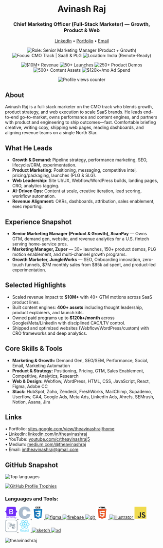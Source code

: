 <!-- ====== CMO / Full-Stack Marketer GitHub README (HTML only) ====== -->

<h1 align="center">Avinash Raj</h1>
<h3 align="center">Chief Marketing Officer (Full-Stack Marketer) — Growth, Product & Web</h3>
<p align="center">
  <a href="https://linkedin.com/in/theavinashraj">LinkedIn</a> •
  <a href="https://sites.google.com/view/theavinashraj/home">Portfolio</a> •
  <a href="mailto:imtheavinashraj@gmail.com">Email</a>
</p>

<!-- Quick facts / badges -->
<p align="center">
  <img src="https://img.shields.io/badge/Role-Senior%20Marketing%20Manager%20%7C%20Product%20%2B%20Growth-0B5FFF?style=flat" alt="Role: Senior Marketing Manager (Product + Growth)" />
  <img src="https://img.shields.io/badge/Focus-CMO%20Track%20%7C%20SaaS%20%26%20PLG-FF6B6B?style=flat" alt="Focus: CMO Track | SaaS & PLG" />
  <img src="https://img.shields.io/badge/Location-India%20(Remote--Ready)-2ECC71?style=flat" alt="Location: India (Remote-Ready)" />
</p>

<!-- Impact metrics -->
<p align="center">
  <img src="https://img.shields.io/badge/Revenue-$10M%2B-22c55e?style=flat" alt="$10M+ Revenue" />
  <img src="https://img.shields.io/badge/Launches-30%2B-0ea5e9?style=flat" alt="50+ Launches" />
  <img src="https://img.shields.io/badge/Product%20Demos-150%2B-6366f1?style=flat" alt="250+ Product Demos" />
  <img src="https://img.shields.io/badge/Content-300%2B-ef4444?style=flat" alt="500+ Content Assets" />
  <img src="https://img.shields.io/badge/Ad%20Spend-$85k%2B%2Fmo-f59e0b?style=flat" alt="$120k+/mo Ad Spend" />
</p>

<!-- Profile counter (optional) -->
<p align="center">
  <img src="https://komarev.com/ghpvc/?username=theavinashraj&label=Profile%20views&color=0e75b6&style=flat" alt="Profile views counter" />
</p>

<!-- Executive summary -->
<h2>About</h2>
<p>
  Avinash Raj is a full-stack marketer on the CMO track who blends growth, product strategy, and web execution to scale SaaS brands.
  He leads end-to-end go-to-market, owns performance and content engines, and partners with product and engineering to ship outcomes—fast.
  Comfortable briefing creative, writing copy, shipping web pages, reading dashboards, and aligning revenue teams on a single North Star.
</p>

<!-- What he leads -->
<h2>What He Leads</h2>
<ul>
  <li><strong>Growth & Demand:</strong> Pipeline strategy, performance marketing, SEO, lifecycle/CRM, experimentation.</li>
  <li><strong>Product Marketing:</strong> Positioning, messaging, competitive intel, pricing/packaging, launches (PLG & SLG).</li>
  <li><strong>Web Leadership:</strong> Site UI/UX, Webflow/WordPress builds, landing pages, CRO, analytics tagging.</li>
  <li><strong>AI-Driven Ops:</strong> Content at scale, creative iteration, lead scoring, workflow automation.</li>
  <li><strong>Revenue Alignment:</strong> OKRs, dashboards, attribution, sales enablement, exec reporting.</li>
</ul>

<!-- Experience snapshot -->
<h2>Experience Snapshot</h2>
<ul>
  <li><strong>Senior Marketing Manager (Product & Growth), ScanPay</strong> — Owns GTM, demand gen, website, and revenue analytics for a U.S. fintech serving home-service pros.</li>
  <li><strong>Marketing Manager, Zuper</strong> — 30+ launches, 150+ product demos, PLG motion enablement, and multi-channel growth programs.</li>
  <li><strong>Growth Marketer, JungleWorks</strong> — SEO, Onboarding innovation, zero-touch funnels, $7M monthly sales from $85k ad spent, and product-led experimentation.</li>
</ul>

<!-- Selected highlights -->
<h2>Selected Highlights</h2>
<ul>
  <li>Scaled revenue impact to <strong>$10M+</strong> with 40+ GTM motions across SaaS product lines.</li>
  <li>Built content engines: <strong>400+ assets</strong> including thought leadership, product explainers, and launch kits.</li>
  <li>Owned paid programs up to <strong>$120k+/month</strong> across Google/Meta/LinkedIn with disciplined CAC/LTV control.</li>
  <li>Shipped and optimized websites (Webflow/WordPress/custom) with CRO frameworks and deep analytics.</li>
</ul>

<!-- Skills / tools -->
<h2>Core Skills & Tools</h2>
<ul>
  <li><strong>Marketing & Growth:</strong> Demand Gen, SEO/SEM, Performance, Social, Email, Marketing Automation</li>
  <li><strong>Product & Strategy:</strong> Positioning, Pricing, GTM, Sales Enablement, Competitive, Analytics, Research</li>
  <li><strong>Web & Design:</strong> Webflow, WordPress, HTML, CSS, JavaScript, React, Figma, Adobe CC</li>
  <li><strong>Stack:</strong> HubSpot, Zoho, Zendesk, FreshWorks, MailChimp, Supademo, Userflow, GA4, Google Ads, Meta Ads, LinkedIn Ads, Ahrefs, SEMrush, Notion, Asana, Jira</li>
</ul>

<!-- Links -->
<h2>Links</h2>
<p>
  • Portfolio: <a href="https://sites.google.com/view/theavinashraj/home">sites.google.com/view/theavinashraj/home</a><br/>
  • LinkedIn: <a href="https://linkedin.com/in/theavinashraj">linkedin.com/in/theavinashraj</a><br/>
  • YouTube: <a href="https://www.youtube.com/c/theavinashraj5">youtube.com/c/theavinashraj5</a><br/>
  • Medium: <a href="https://medium.com/@theavinashraj">medium.com/@theavinashraj</a><br/>
  • Email: <a href="mailto:imtheavinashraj@gmail.com">imtheavinashraj@gmail.com</a>
</p>

<!-- Optional GitHub widgets -->
<h2>GitHub Snapshot</h2>
<p>
  <img src="https://github-readme-stats.vercel.app/api/top-langs?username=theavinashraj&show_icons=true&locale=en&layout=compact" alt="Top languages" />
</p>
<p>
  <a href="https://github.com/ryo-ma/github-profile-trophy">
    <img src="https://github-profile-trophy.vercel.app/?username=theavinashraj" alt="GitHub Profile Trophies" />
  </a>
</p>
<h3 align="left">Languages and Tools:</h3> <p align="left"> <a href="https://getbootstrap.com" target="_blank" rel="noreferrer"> <img src="https://raw.githubusercontent.com/devicons/devicon/master/icons/bootstrap/bootstrap-plain-wordmark.svg" alt="bootstrap" width="40" height="40"/> </a> <a href="https://www.cprogramming.com/" target="_blank" rel="noreferrer"> <img src="https://raw.githubusercontent.com/devicons/devicon/master/icons/c/c-original.svg" alt="c" width="40" height="40"/> </a> <a href="https://www.w3schools.com/css/" target="_blank" rel="noreferrer"> <img src="https://raw.githubusercontent.com/devicons/devicon/master/icons/css3/css3-original-wordmark.svg" alt="css3" width="40" height="40"/> </a> <a href="https://www.figma.com/" target="_blank" rel="noreferrer"> <img src="https://www.vectorlogo.zone/logos/figma/figma-icon.svg" alt="figma" width="40" height="40"/> </a> <a href="https://firebase.google.com/" target="_blank" rel="noreferrer"> <img src="https://www.vectorlogo.zone/logos/firebase/firebase-icon.svg" alt="firebase" width="40" height="40"/> </a> <a href="https://git-scm.com/" target="_blank" rel="noreferrer"> <img src="https://www.vectorlogo.zone/logos/git-scm/git-scm-icon.svg" alt="git" width="40" height="40"/> </a> <a href="https://www.w3.org/html/" target="_blank" rel="noreferrer"> <img src="https://raw.githubusercontent.com/devicons/devicon/master/icons/html5/html5-original-wordmark.svg" alt="html5" width="40" height="40"/> </a> <a href="https://www.adobe.com/in/products/illustrator.html" target="_blank" rel="noreferrer"> <img src="https://www.vectorlogo.zone/logos/adobe_illustrator/adobe_illustrator-icon.svg" alt="illustrator" width="40" height="40"/> </a> <a href="https://developer.mozilla.org/en-US/docs/Web/JavaScript" target="_blank" rel="noreferrer"> <img src="https://raw.githubusercontent.com/devicons/devicon/master/icons/javascript/javascript-original.svg" alt="javascript" width="40" height="40"/> </a> <a href="https://www.photoshop.com/en" target="_blank" rel="noreferrer"> <img src="https://raw.githubusercontent.com/devicons/devicon/master/icons/photoshop/photoshop-line.svg" alt="photoshop" width="40" height="40"/> </a> <a href="https://reactjs.org/" target="_blank" rel="noreferrer"> <img src="https://raw.githubusercontent.com/devicons/devicon/master/icons/react/react-original-wordmark.svg" alt="react" width="40" height="40"/> </a> <a href="https://www.sketch.com/" target="_blank" rel="noreferrer"> <img src="https://www.vectorlogo.zone/logos/sketchapp/sketchapp-icon.svg" alt="sketch" width="40" height="40"/> </a> <a href="https://www.adobe.com/products/xd.html" target="_blank" rel="noreferrer"> <img src="https://cdn.worldvectorlogo.com/logos/adobe-xd.svg" alt="xd" width="40" height="40"/> </a> </p> <p><img align="center" src="https://github-readme-stats.vercel.app/api/top-langs?username=theavinashraj&show_icons=true&locale=en&layout=compact" alt="theavinashraj" /></p>
